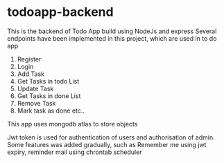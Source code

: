 # todoapp-backend
This is the backend of Todo App build using NodeJs and express
Several endpoints have been implemented in this project, which are used in to do app
1. Register
2. Login
4. Add Task
5. Get Tasks in todo List
6. Update Task
7. Get Tasks in done List
8. Remove Task
9. Mark task as done etc..

This app uses mongodb atlas to store objects

Jwt token is used for authentication of users and authorisation of admin.
Some features was added gradually, such as Remember me using jwt expiry, reminder mail using chrontab scheduler

